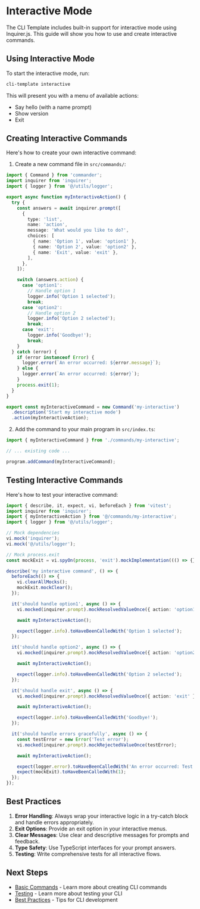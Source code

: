 # Interactive Mode

The CLI Template includes built-in support for interactive mode using Inquirer.js. This guide will show you how to use and create interactive commands.

## Using Interactive Mode

To start the interactive mode, run:

```bash
cli-template interactive
```

This will present you with a menu of available actions:

- Say hello (with a name prompt)
- Show version
- Exit

## Creating Interactive Commands

Here's how to create your own interactive command:

1. Create a new command file in `src/commands/`:

```typescript
import { Command } from 'commander';
import inquirer from 'inquirer';
import { logger } from '@/utils/logger';

export async function myInteractiveAction() {
  try {
    const answers = await inquirer.prompt([
      {
        type: 'list',
        name: 'action',
        message: 'What would you like to do?',
        choices: [
          { name: 'Option 1', value: 'option1' },
          { name: 'Option 2', value: 'option2' },
          { name: 'Exit', value: 'exit' },
        ],
      },
    ]);

    switch (answers.action) {
      case 'option1':
        // Handle option 1
        logger.info('Option 1 selected');
        break;
      case 'option2':
        // Handle option 2
        logger.info('Option 2 selected');
        break;
      case 'exit':
        logger.info('Goodbye!');
        break;
    }
  } catch (error) {
    if (error instanceof Error) {
      logger.error(`An error occurred: ${error.message}`);
    } else {
      logger.error(`An error occurred: ${error}`);
    }
    process.exit(1);
  }
}

export const myInteractiveCommand = new Command('my-interactive')
  .description('Start my interactive mode')
  .action(myInteractiveAction);
```

2. Add the command to your main program in `src/index.ts`:

```typescript
import { myInteractiveCommand } from './commands/my-interactive';

// ... existing code ...

program.addCommand(myInteractiveCommand);
```

## Testing Interactive Commands

Here's how to test your interactive command:

```typescript
import { describe, it, expect, vi, beforeEach } from 'vitest';
import inquirer from 'inquirer';
import { myInteractiveAction } from '@/commands/my-interactive';
import { logger } from '@/utils/logger';

// Mock dependencies
vi.mock('inquirer');
vi.mock('@/utils/logger');

// Mock process.exit
const mockExit = vi.spyOn(process, 'exit').mockImplementation((() => {}) as () => never);

describe('my interactive command', () => {
  beforeEach(() => {
    vi.clearAllMocks();
    mockExit.mockClear();
  });

  it('should handle option1', async () => {
    vi.mocked(inquirer.prompt).mockResolvedValueOnce({ action: 'option1' });

    await myInteractiveAction();

    expect(logger.info).toHaveBeenCalledWith('Option 1 selected');
  });

  it('should handle option2', async () => {
    vi.mocked(inquirer.prompt).mockResolvedValueOnce({ action: 'option2' });

    await myInteractiveAction();

    expect(logger.info).toHaveBeenCalledWith('Option 2 selected');
  });

  it('should handle exit', async () => {
    vi.mocked(inquirer.prompt).mockResolvedValueOnce({ action: 'exit' });

    await myInteractiveAction();

    expect(logger.info).toHaveBeenCalledWith('Goodbye!');
  });

  it('should handle errors gracefully', async () => {
    const testError = new Error('Test error');
    vi.mocked(inquirer.prompt).mockRejectedValueOnce(testError);

    await myInteractiveAction();

    expect(logger.error).toHaveBeenCalledWith('An error occurred: Test error');
    expect(mockExit).toHaveBeenCalledWith(1);
  });
});
```

## Best Practices

1. **Error Handling**: Always wrap your interactive logic in a try-catch block and handle errors appropriately.
2. **Exit Options**: Provide an exit option in your interactive menus.
3. **Clear Messages**: Use clear and descriptive messages for prompts and feedback.
4. **Type Safety**: Use TypeScript interfaces for your prompt answers.
5. **Testing**: Write comprehensive tests for all interactive flows.

## Next Steps

- [Basic Commands](./basic-commands) - Learn more about creating CLI commands
- [Testing](./testing) - Learn more about testing your CLI
- [Best Practices](./best-practices) - Tips for CLI development
